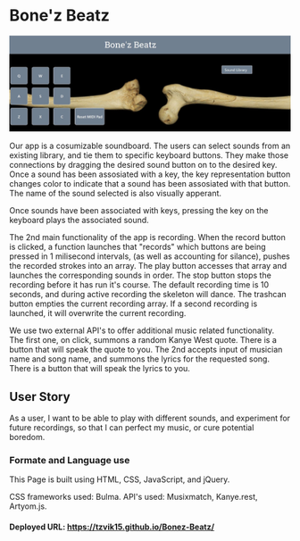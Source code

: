 # Bone'z Beatz

![](bonez.jpg)

Our app is a cosumizable soundboard. The users can select sounds from an existing library, and tie them to specific keyboard buttons. They make those connections by dragging the desired sound button on to the desired key. Once a sound has been assosiated with a key, the key representation button changes color to indicate that a sound has been assosiated with that button. The name of the sound selected is also visually apperant. 

Once sounds have been associated with keys, pressing the key on the keyboard plays the associated sound.

The 2nd main functionality of the app is recording. When the record button is clicked, a function launches that "records" which buttons are being pressed in 1 milisecond intervals, (as well as accounting for silance), pushes the recorded strokes into an array. The play button accesses that array and launches the corresponding sounds in order. The stop button stops the recording before it has run it's course. The default recording time is 10 seconds, and during active recording the skeleton will dance. The trashcan button empties the current recording array. If a second recording is launched, it will overwrite the current recording.

We use two external API's to offer additional music related functionality. The first one, on click, summons a random Kanye West quote. There is a button that will speak the quote to you. The 2nd accepts input of musician name and song name, and summons the lyrics for the requested song. There is a button that will speak the lyrics to you.

## User Story
As a user, I want to be able to play with different sounds, and experiment for future recordings, so that I can perfect my music, or cure potential boredom. 

### Formate and Language use
This Page is built using HTML, CSS, JavaScript, and jQuery. 

CSS frameworks used: Bulma.
API's used: Musixmatch, Kanye.rest, Artyom.js.

#### Deployed URL: https://tzvik15.github.io/Bonez-Beatz/
